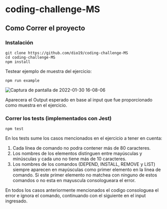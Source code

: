 # coding-challenge-MS

## Como Correr el proyecto

### Instalación

```
git clone https://github.com/dio19/coding-challenge-MS
cd coding-challenge-MS
npm install

```
Testear ejemplo de muestra del ejercicio:

```
npm run example

```
![Captura de pantalla de 2022-01-30 16-08-06](https://user-images.githubusercontent.com/55143009/151713848-f672c7c4-c397-4a8d-a38c-56c3bbb514cf.png)

Aparecera el Output esperado en base al input que fue proporcionado como muestra en el ejercicio.

### Correr los tests (implementados con Jest)

```
npm test

```

En los tests sume los casos mencionados en el ejercicio a tener en cuenta:

1. Cada línea de comando no podra contener más de 80 caracteres.
2. Los nombres de los elementos distinguen entre mayúsculas y minúsculas y cada uno no tiene más de 10 caracteres.
3. Los nombres de los comandos (DEPEND, INSTALL, REMOVE y LIST) siempre aparecen en mayúsculas como primer elemento en la linea de comando. Si este primer elemento no matchea con ninguno de estos comandos o no esta en mayuscula consologueara el error.

En todos los casos anteriormente mencionados el codigo consologuea el error e ignora el comando, continuando con el siguiente en el input ingresado.


